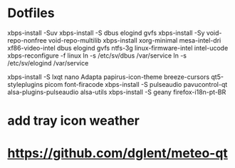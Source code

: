# Dotfiles
xbps-install -Suv
xbps-install -S dbus elogind gvfs 
xbps-install -Sy void-repo-nonfree void-repo-multilib
xbps-install  xorg-minimal mesa-intel-dri xf86-video-intel dbus elogind gvfs ntfs-3g linux-firmware-intel  intel-ucode
xbps-reconfigure -f linux
ln -s /etc/sv/dbus /var/service
ln -s /etc/sv/elogind /var/service

xbps-install -S lxqt nano Adapta papirus-icon-theme breeze-cursors qt5-styleplugins picom font-firacode 
xbps-install -S pulseaudio pavucontrol-qt alsa-plugins-pulseaudio alsa-utils 
xbps-install -S geany firefox-i18n-pt-BR

# add tray icon weather

# https://github.com/dglent/meteo-qt
